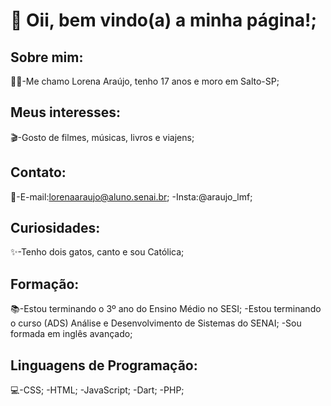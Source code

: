 # 💌 Oii, bem vindo(a) a minha página!;

## Sobre mim:
🙋‍♀️-Me chamo Lorena Araújo, tenho 17 anos e moro em Salto-SP;

## Meus interesses:
🎬-Gosto de filmes, músicas, livros e viajens;

## Contato:
🎯-E-mail:lorenaaraujo@aluno.senai.br;
  -Insta:@araujo_lmf;

## Curiosidades:
✨-Tenho dois gatos, canto e sou Católica;

## Formação:
📚-Estou terminando o 3º ano do Ensino Médio no SESI;
  -Estou terminando o curso (ADS) Análise e Desenvolvimento de Sistemas do SENAI;
  -Sou formada em inglês avançado;

## Linguagens de Programação:
💻-CSS;
  -HTML;
  -JavaScript;
  -Dart;
  -PHP;

